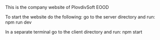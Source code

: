 This is the company website of PlovdivSoft EOOD

To start the website do the following:
go to the server directory and run:
npm run dev

In a separate terminal go to the client directory and run:
npm start
